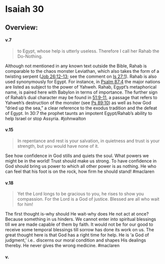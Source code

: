 # Isaiah 30

## Overview:



#### v.7
>to Egypt, whose help is utterly useless. Therefore I call her Rahab the Do-Nothing.

Although not mentioned in any known text outside the Bible, Rahab is comparable to the chaos monster Leviathan, which also takes the form of a twisting serpent ([Job 26:12-13](Job26.md#v.12-13); see the comment on [Is 27:1](Isaiah27#v.1)). Rahab is also used synonymously for Egypt. For instance, in [Psalm 87:4](Psalm87.md#v.4) the major nations are listed as subject to the power of Yahweh. Rahab, Egypt’s metaphorical name, is paired here with Babylon in terms of importance. The further sign of Rahab’s dual character may be found in [51:9-11](Isaiah51#v.9-11), a passage that refers to Yahweh’s destruction of the monster (see [Ps 89:10](Psalm89.md#v.10)) as well as how God “dried up the sea,” a clear reference to the exodus tradition and the defeat of Egypt. In 30:7 the prophet taunts an impotent Egypt/Rahab’s ability to help Israel or stop Assyria.
#johnwalton 

#### v.15
>In repentance and rest is your salvation, in quietness and trust is your strength, but you would have none of it.

See how confidence in God stills and quiets the soul.
What powers we might be in the world! Trust should make us strong. To have confidence in God should bring us power to which all other power is as nothing. He who can feel that his foot is on the rock, how firm he should stand!
#maclaren 

#### v.18
>Yet the Lord longs to be gracious to you, he rises to show you compassion. For the Lord is a God of justice. Blessed are all who wait for him!

The first thought is-why should He wait-why does He not act at once? Because something in us hinders. We cannot enter into spiritual blessings till we are made capable of them by faith. It would not be for our good to receive some temporal blessings till sorrow has done its work on us. The great thought here is that God has a right time for help. He is ‘a God of judgment,’ i.e.. discerns our moral condition and shapes His dealings thereby. He never gives the wrong medicine.
#maclaren 

#### v.
>

